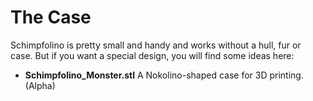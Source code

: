 # The Case

Schimpfolino is pretty small and handy and works without a hull, fur or case. But if you want a special design, you will find some ideas here:

* **Schimpfolino_Monster.stl** A Nokolino-shaped case for 3D printing.(Alpha)
